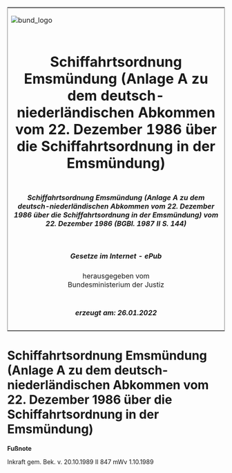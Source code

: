 <span id="DECKBLATT.html"></span>

<table border="0" frame="border" width="100%">

<tr valign="top">

<td align="left">

![bund\_logo](BfJ_2021_Web_de_de.gif)

</td>

<td align="right">

 

</td>

</tr>

<tr align="center" valign="middle">

<td colspan="2">

# Schiffahrtsordnung Emsmündung (Anlage A zu dem deutsch-niederländischen Abkommen vom 22. Dezember 1986 über die Schiffahrtsordnung in der Emsmündung)

</td>

</tr>

<tr align="center" valign="middle">

<td colspan="2">

##### Schiffahrtsordnung Emsmündung (Anlage A zu dem deutsch-niederländischen Abkommen vom 22. Dezember 1986 über die Schiffahrtsordnung in der Emsmündung) vom 22. Dezember 1986 (BGBl. 1987 II S. 144)

</td>

</tr>

<tr align="center" valign="middle">

<td colspan="2">

  
  

##### Gesetze im Internet - ePub  
  
herausgegeben vom  
Bundesministerium der Justiz

</td>

</tr>

<tr align="center" valign="bottom">

<td colspan="2">

  
  

##### erzeugt am: 26.01.2022

</td>

</tr>

</table>

<span id="BJNR201440987.html"></span>

# Schiffahrtsordnung Emsmündung (Anlage A zu dem deutsch-niederländischen Abkommen vom 22. Dezember 1986 über die Schiffahrtsordnung in der Emsmündung)

<div>

  
**Fußnote**

<div class="jnhtml">

<div>

<div class="jurAbsatz">

Inkraft gem. Bek. v. 20.10.1989 II 847 mWv 1.10.1989

</div>

</div>

</div>

</div>
